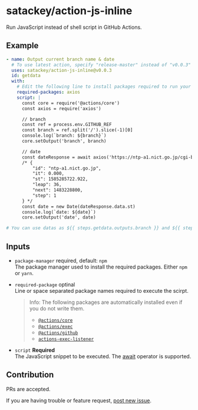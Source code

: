 # satackey/action-js-inline
Run JavaScript instead of shell script in GitHub Actions.

## Example
```yaml
- name: Output current branch name & date
  # To use latest action, specify "release-master" instead of "v0.0.3"
  uses: satackey/action-js-inline@v0.0.3
  id: getdata
  with:
    # Edit the following line to install packages required to run your script.
    required-packages: axios
    script: |
      const core = require('@actions/core')
      const axios = require('axios')

      // branch
      const ref = process.env.GITHUB_REF
      const branch = ref.split('/').slice(-1)[0]
      console.log(`branch: ${branch}`)
      core.setOutput('branch', branch)

      // date
      const dateResponse = await axios('https://ntp-a1.nict.go.jp/cgi-bin/json')
      /* {
          "id": "ntp-a1.nict.go.jp",
          "it": 0.000,
          "st": 1585285722.922,
          "leap": 36,
          "next": 1483228800,
          "step": 1
      } */
      const date = new Date(dateResponse.data.st)
      console.log(`date: ${date}`)
      core.setOutput('date', date)

# You can use datas as ${{ steps.getdata.outputs.branch }} and ${{ steps.getdata.outputs.date }}
```

## Inputs
- `package-manager` required, default: `npm`  
  The package manager used to install the required packages.
  Either `npm` or `yarn`.

- `required-package` optinal  
  Line or space separated package names required to execute the scirpt.
  > Info: The following packages are automatically installed even if you do not write them.
  > - [`@actions/core`](https://github.com/actions/toolkit/tree/master/packages/core)
  > - [`@actions/exec`](https://github.com/actions/toolkit/tree/master/packages/exec)
  > - [`@actions/github`](https://github.com/actions/toolkit/tree/master/packages/github)
  > - [`actions-exec-listener`](https://github.com/satackey/actions-exec-listener)

- `script` **Required**  
    The JavaScript snippet to be executed. The [await](https://developer.mozilla.org/docs/Web/JavaScript/Reference/Operators/await) operator is supported.

## Contribution
PRs are accepted.

If you are having trouble or feature request, [post new issue](https://github.com/satackey/action-js-inline/issues/new).

<!-- ## Another Example -->